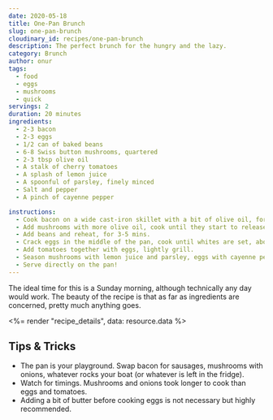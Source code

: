 ```yaml
---
date: 2020-05-18
title: One-Pan Brunch
slug: one-pan-brunch
cloudinary_id: recipes/one-pan-brunch
description: The perfect brunch for the hungry and the lazy.
category: Brunch
author: onur
tags:
  - food
  - eggs
  - mushrooms
  - quick
servings: 2
duration: 20 minutes
ingredients:
  - 2-3 bacon
  - 2-3 eggs
  - 1/2 can of baked beans
  - 6-8 Swiss button mushrooms, quartered
  - 2-3 tbsp olive oil
  - A stalk of cherry tomatoes
  - A splash of lemon juice
  - A spoonful of parsley, finely minced
  - Salt and pepper
  - A pinch of cayenne pepper

instructions:
  - Cook bacon on a wide cast-iron skillet with a bit of olive oil, for a few minutes.
  - Add mushrooms with more olive oil, cook until they start to release water.
  - Add beans and reheat, for 3-5 mins.
  - Crack eggs in the middle of the pan, cook until whites are set, about 3-5 mins.
  - Add tomatoes together with eggs, lightly grill.
  - Season mushrooms with lemon juice and parsley, eggs with cayenne pepper and everything except bacon with salt & pepper.
  - Serve directly on the pan!
---
```


The ideal time for this is a Sunday morning, although technically any day would work. The beauty of the recipe is that as far as ingredients are concerned, pretty much anything goes.

<%= render "recipe_details", data: resource.data %>

## Tips & Tricks

- The pan is your playground. Swap bacon for sausages, mushrooms with onions, whatever rocks your boat (or whatever is left in the fridge).
- Watch for timings. Mushrooms and onions took longer to cook than eggs and tomatoes.
- Adding a bit of butter before cooking eggs is not necessary but highly recommended.
